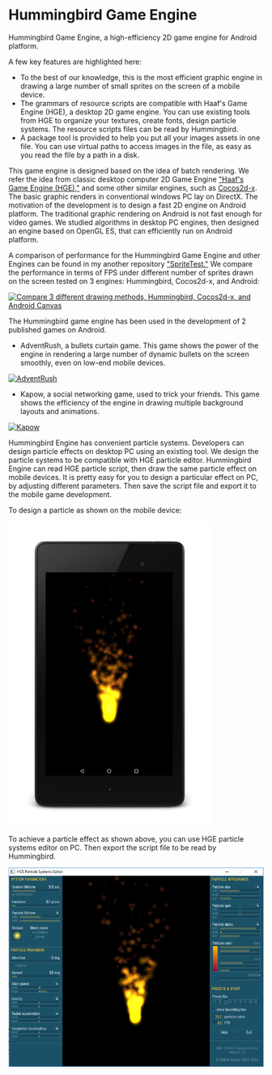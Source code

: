 # Hummingbird Game Engine
Hummingbird Game Engine, a high-efficiency 2D game engine for Android platform.

A few key features are highlighted here:
- To the best of our knowledge, this is the most efficient graphic engine in drawing a large number of small sprites on the screen of a mobile device.
- The grammars of resource scripts are compatible with Haaf's Game Engine (HGE), a desktop 2D game engine. You can use existing tools from HGE to organize your textures, create fonts, design particle systems. The resource scripts files can be read by Hummingbird.
- A package tool is provided to help you put all your images assets in one file. You can use virtual paths to access images in the file, as easy as you read the file by a path in a disk.

This game engine is designed based on the idea of batch rendering. We refer the idea from classic desktop computer 2D Game Engine ["Haaf's Game Engine (HGE),"](https://sourceforge.net/projects/hge/) and some other similar engines, such as [Cocos2d-x](http://www.cocos2d-x.org/). The basic graphic renders in conventional windows PC lay on DirectX. The motivation of the development is to design a fast 2D engine on Android platform. The traditional graphic rendering on Android is not fast enough for video games. We studied algorithms in desktop PC engines, then designed an engine based on OpenGL ES, that can efficiently run on Android platform.

A comparison of performance for the Hummingbird Game Engine and other Engines can be found in my another repository ["SpriteTest."](https://github.com/minicpp/SpriteTest) We compare the performance in terms of FPS under different number of sprites drawn on the screen tested on 3 engines: Hummingbird, Cocos2d-x, and Android:

[![Compare 3 different drawing methods, Hummingbird, Cocos2d-x, and Android Canvas](https://img.youtube.com/vi/agHmpYKi2_M/0.jpg)](https://youtu.be/agHmpYKi2_M?list=PLAkmswnok1in9Qq1BcDWr0W_9EbqbJPx8)

The Hummingbird game engine has been used in the development of 2 published games on Android.

- AdventRush, a bullets curtain game. This game shows the power of the engine in rendering a large number of dynamic bullets on the screen smoothly, even on low-end mobile devices.

[![AdventRush](https://img.youtube.com/vi/_bA8sj6XnMA/0.jpg)](https://youtu.be/_bA8sj6XnMA?list=PLAkmswnok1in9Qq1BcDWr0W_9EbqbJPx8)

- Kapow, a social networking game, used to trick your friends. This game shows the efficiency of the engine in drawing multiple background layouts and animations.

[![Kapow](https://img.youtube.com/vi/ClTcYpVR_QQ/0.jpg)](https://youtu.be/ClTcYpVR_QQ?list=PLAkmswnok1in9Qq1BcDWr0W_9EbqbJPx8)

Hummingbird Engine has convenient particle systems. Developers can design particle effects on desktop PC using an existing tool. We design the particle systems to be compatible with HGE particle editor. Hummingbird Engine can read HGE particle script, then draw the same particle effect on mobile devices. It is pretty easy for you to design a particular effect on PC, by adjusting different parameters. Then save the script file and export it to the mobile game development.

To design a particle as shown on the mobile device:

<img src="other/device_particle_running.png" alt="Particles running on Android" width="400"/>

To achieve a particle effect as shown above, you can use HGE particle systems editor on PC. Then export the script file to be read by Hummingbird.

<img src="other/editor_particle_running.png" alt="Particle editor on PC" width="600"/>
